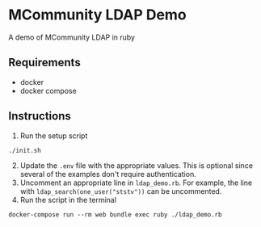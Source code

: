 # MCommunity LDAP Demo

A demo of MCommunity LDAP in ruby

## Requirements
* docker
* docker compose

## Instructions

1. Run the setup script
```
./init.sh
```
2. Update the `.env` file with the appropriate values. This is optional since several of the examples don't require authentication.
3. Uncomment an appropriate line in `ldap_demo.rb`. For example, the line with `ldap_search(one_user("ststv"))` can be uncommented. 
4. Run the script in the terminal
```
docker-compose run --rm web bundle exec ruby ./ldap_demo.rb
```
